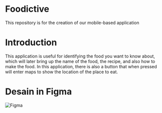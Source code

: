 # Foodictive 
This repository is for the creation of our mobile-based application
# Introduction
This application is useful for identifying the food you want to know about, which will later bring up the name of the food, the recipe, and also how to make the food. In this application, there is also a button that when pressed will enter maps to show the location of the place to eat.
# Desain in Figma
![Figma](https://user-images.githubusercontent.com/72720726/173025914-45d484ec-b0c1-4803-a449-b3aa1c2e2266.jpg)

